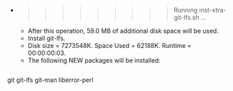 * >>>>>>>>> Running inst-xtra-git-lfs.sh ...
  * After this operation, 59.0 MB of additional disk space will be used.
  * Install git-lfs.
  * Disk size = 7273548K. Space Used = 62188K. Runtime = 00:00:00:03.
  * The following NEW packages will be installed:
  ```bash
git git-lfs git-man liberror-perl
  ```
